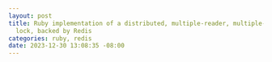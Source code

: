 ```yaml
---
layout: post
title: Ruby implementation of a distributed, multiple-reader, multiple-writer
  lock, backed by Redis
categories: ruby, redis
date: 2023-12-30 13:08:35 -08:00
---
```

<script src="https://gist.github.com/taylorthurlow/fc4ec2108ddac6d7007fa647826f38ac.js"></script>